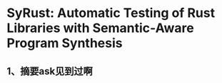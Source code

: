 # SyRust: Automatic Testing of Rust Libraries with Semantic-Aware Program Synthesis

## 1、摘要ask见到过啊
